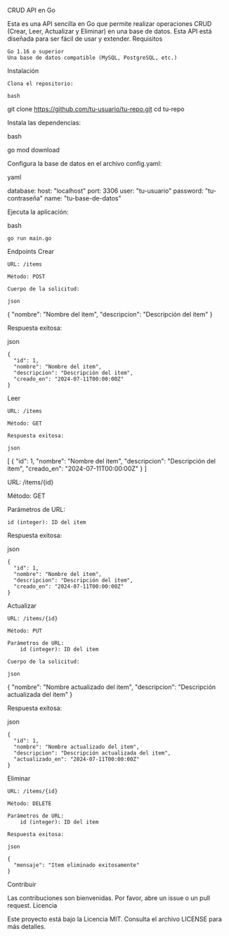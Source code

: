 CRUD API en Go

Esta es una API sencilla en Go que permite realizar operaciones CRUD (Crear, Leer, Actualizar y Eliminar) en una base de datos. Esta API está diseñada para ser fácil de usar y extender.
Requisitos

    Go 1.16 o superior
    Una base de datos compatible (MySQL, PostgreSQL, etc.)

Instalación

    Clona el repositorio:

    bash

git clone https://github.com/tu-usuario/tu-repo.git
cd tu-repo

Instala las dependencias:

bash

go mod download

Configura la base de datos en el archivo config.yaml:

yaml

database:
  host: "localhost"
  port: 3306
  user: "tu-usuario"
  password: "tu-contraseña"
  name: "tu-base-de-datos"

Ejecuta la aplicación:

bash

    go run main.go

Endpoints
Crear

    URL: /items

    Método: POST

    Cuerpo de la solicitud:

    json

{
  "nombre": "Nombre del item",
  "descripcion": "Descripción del item"
}

Respuesta exitosa:

json

    {
      "id": 1,
      "nombre": "Nombre del item",
      "descripcion": "Descripción del item",
      "creado_en": "2024-07-11T00:00:00Z"
    }

Leer

    URL: /items

    Método: GET

    Respuesta exitosa:

    json

[
  {
    "id": 1,
    "nombre": "Nombre del item",
    "descripcion": "Descripción del item",
    "creado_en": "2024-07-11T00:00:00Z"
  }
]

URL: /items/{id}

Método: GET

Parámetros de URL:

    id (integer): ID del item

Respuesta exitosa:

json

    {
      "id": 1,
      "nombre": "Nombre del item",
      "descripcion": "Descripción del item",
      "creado_en": "2024-07-11T00:00:00Z"
    }

Actualizar

    URL: /items/{id}

    Método: PUT

    Parámetros de URL:
        id (integer): ID del item

    Cuerpo de la solicitud:

    json

{
  "nombre": "Nombre actualizado del item",
  "descripcion": "Descripción actualizada del item"
}

Respuesta exitosa:

json

    {
      "id": 1,
      "nombre": "Nombre actualizado del item",
      "descripcion": "Descripción actualizada del item",
      "actualizado_en": "2024-07-11T00:00:00Z"
    }

Eliminar

    URL: /items/{id}

    Método: DELETE

    Parámetros de URL:
        id (integer): ID del item

    Respuesta exitosa:

    json

    {
      "mensaje": "Item eliminado exitosamente"
    }

Contribuir

Las contribuciones son bienvenidas. Por favor, abre un issue o un pull request.
Licencia

Este proyecto está bajo la Licencia MIT. Consulta el archivo LICENSE para más detalles.
